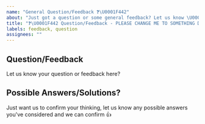 ```yaml
---
name: "General Question/Feedback ❓\U0001F442"
about: "Just got a question or some general feedback? Let us know \U0001F44D"
title: "❓\U0001F442 Question/Feedback - PLEASE CHANGE ME TO SOMETHING DESCRIPTIVE"
labels: feedback, question
assignees: ""
---
```


## Question/Feedback

Let us know your question or feedback here?

## Possible Answers/Solutions?

Just want us to confirm your thinking, let us know any possible answers you've considered and we can confirm 👍
